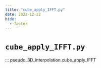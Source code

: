 ```yaml
---
title: "cube_apply_IFFT.py"
date: 2022-12-22
hide:
  - footer
---
```


# `cube_apply_IFFT.py`
::: pseudo_3D_interpolation.cube_apply_IFFT